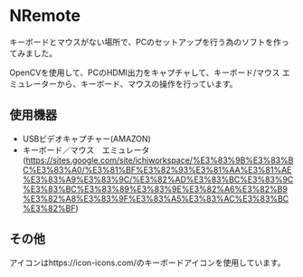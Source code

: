# NRemote

キーボードとマウスがない場所で、PCのセットアップを行う為のソフトを作ってみました。

OpenCVを使用して、PCのHDMI出力をキャプチャして、キーボード/マウス エミュレーターから、キーボード、マウスの操作を行っています。

## 使用機器
- USBビデオキャプチャー(AMAZON)
- キーボード／マウス　エミュレータ
(https://sites.google.com/site/ichiworkspace/%E3%83%9B%E3%83%BC%E3%83%A0/%E3%81%BF%E3%82%93%E3%81%AA%E3%81%AE%E3%83%A9%E3%83%9C/%E3%82%AD%E3%83%BC%E3%83%9C%E3%83%BC%E3%83%89%E3%83%9E%E3%82%A6%E3%82%B9%E3%82%A8%E3%83%9F%E3%83%A5%E3%83%AC%E3%83%BC%E3%82%BF)

## その他
アイコンはhttps://icon-icons.com/のキーボードアイコンを使用しています。
